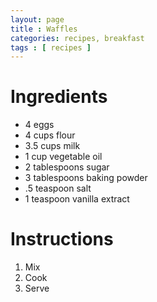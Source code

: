 ```yaml
---
layout: page
title : Waffles
categories: recipes, breakfast
tags : [ recipes ]
---
```


# Ingredients

* 4 eggs
* 4 cups flour
* 3.5 cups milk
* 1 cup vegetable oil
* 2 tablespoons sugar
* 3 tablespoons baking powder
* .5 teaspoon salt
* 1 teaspoon vanilla extract

# Instructions

1. Mix
2. Cook
3. Serve